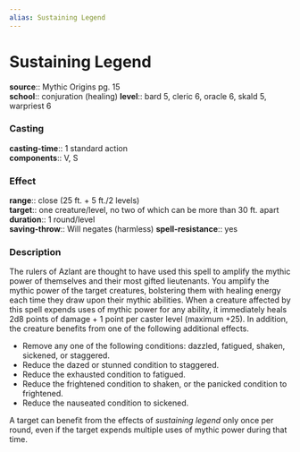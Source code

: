 ```yaml
---
alias: Sustaining Legend
---
```


# Sustaining Legend 

**source**:: Mythic Origins pg. 15  
**school**:: conjuration (healing)
**level**:: bard 5, cleric 6, oracle 6, skald 5, warpriest 6

### Casting 

**casting-time**:: 1 standard action  
**components**:: V, S

### Effect 

**range**:: close (25 ft. + 5 ft./2 levels)  
**target**:: one creature/level, no two of which can be more than 30 ft. apart  
**duration**:: 1 round/level  
**saving-throw**:: Will negates (harmless)
**spell-resistance**:: yes

### Description 

The rulers of Azlant are thought to have used this spell to amplify the mythic power of themselves and their most gifted lieutenants. You amplify the mythic power of the target creatures, bolstering them with healing energy each time they draw upon their mythic abilities. When a creature affected by this spell expends uses of mythic power for any ability, it immediately heals 2d8 points of damage + 1 point per caster level (maximum +25). In addition, the creature benefits from one of the following additional effects.

-   Remove any one of the following conditions: dazzled, fatigued, shaken, sickened, or staggered.
-   Reduce the dazed or stunned condition to staggered.
-   Reduce the exhausted condition to fatigued.
-   Reduce the frightened condition to shaken, or the panicked condition to frightened.
-   Reduce the nauseated condition to sickened.

A target can benefit from the effects of *sustaining legend* only once per round, even if the target expends multiple uses of mythic power during that time.

